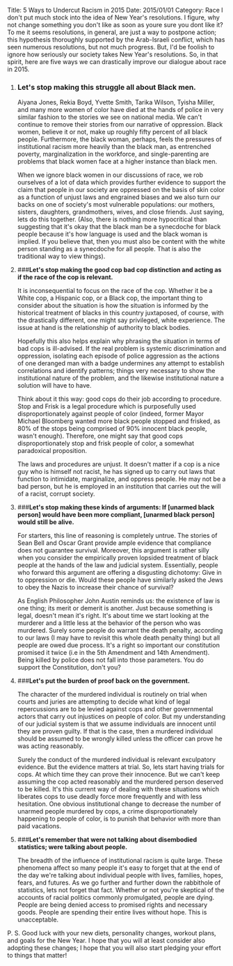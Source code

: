 Title: 5 Ways to Undercut Racism in 2015
Date:  2015/01/01
Category: Race
I don't put much stock into the idea of New Year's resolutions. I figure, why not change something you don't like as soon as youre sure you dont like it? To me it seems resolutions, in general, are just a way to postpone action; this hypothesis thoroughly supported by the Arab-Israeli conflict, which has seen numerous resolutions, but not much progress. But, I'd be foolish to ignore how seriously our society takes New Year's resolutions. So, in that spirit, here are five ways we can drastically improve our dialogue about race in 2015.</p>

1.  ### **Let's stop making this struggle all about Black men.**

    Aiyana Jones, Rekia Boyd, Yvette Smith, Tarika Wilson, Tyisha Miller, and many more women of color have died at the hands of police in very similar fashion to the stories we see on national media. We can't continue to remove their stories from our narrative of oppression. Black women, believe it or not, make up roughly fifty percent of all black people. Furthermore, the black woman, perhaps, feels the pressures of institutional racism more heavily than the black man, as entrenched poverty, marginalization in the workforce, and single-parenting are problems that black women face at a higher instance than black men. 
    
    When we ignore black women in our discussions of race, we rob ourselves of a lot of data which provides further evidence to support the claim that people in our society are oppressed on the basis of skin color as a function of unjust laws and engrained biases and we also turn our backs on one of society's most vulnerable populations: our mothers, sisters, daughters, grandmothers, wives, and close friends. Just saying, lets do this together. (Also, there is nothing more hypocritical than suggesting that it's okay that the black man be a synecdoche for black people because it's how language is used and the black woman is implied. If you believe that, then you must also be content with the white person standing as a synecdoche for all people. That is also the traditional way to view things).

2.  ###**Let's stop making the good cop bad cop distinction and acting as if the race of the cop is relevant.**

    It is inconsequential to focus on the race of the cop. Whether it be a White cop, a Hispanic cop, or a Black cop, the important thing to consider about the situation is how the situation is informed by the historical treatment of blacks in this country juxtaposed, of course, with the drastically different, one might say privileged, white experience. The issue at hand is the relationship of authority to black bodies.
   
    Hopefully this also helps explain why phrasing the situation in terms of bad cops is ill-advised. If the real problem is systemic discrimination and oppression, isolating each episode of police aggression as the actions of one deranged man with a badge undermines any attempt to establish correlations and identify patterns; things very necessary to show the institutional nature of the problem, and the likewise institutional nature a solution will have to have.
   
    Think about it this way: good cops do their job according to procedure. Stop and Frisk is a legal procedure which is purposefully used disproportionately against people of color (indeed, former Mayor Michael Bloomberg wanted more black people stopped and frisked, as 80% of the stops being comprised of 90% innocent black people, wasn't enough). Therefore, one might say that good cops disproportionately stop and frisk people of color, a somewhat paradoxical proposition.
    
    The laws and procedures are unjust. It doesn't matter if a cop is a nice guy who is himself not racist, he has signed up to carry out laws that function to intimidate, marginalize, and oppress people. He may not be a bad person, but he is employed in an institution that carries out the will of a racist, corrupt society.

3.  ###**Let's stop making these kinds of arguments: If [unarmed black person] would have been more compliant, [unarmed black person] would still be alive.**

    For starters, this line of reasoning is completely untrue. The stories of Sean Bell and Oscar Grant provide ample evidence that compliance does not guarantee survival. Moreover, this argument is rather silly when you consider the empirically proven lopsided treatment of black people at the hands of the law and judicial system. Essentially, people who forward this argument are offering a disgusting dichotomy: Give in to oppression or die. Would these people have similarly asked the Jews to obey the Nazis to increase their chance of survival? 	
    
    As English Philosopher John Austin reminds us: the existence of law is one thing; its merit or demerit is another. Just because something is legal, doesn't mean it's right. It's about time we start looking at the murderer and a little less at the behavior of the person who was murdered. Surely some people do warrant the death penalty, according to our laws (I may have to revisit this whole death penalty thing) but all people are owed due process. It's a right so important our constitution promised it twice (i.e in the 5th Amendment and 14th Amendment). Being killed by police does not fall into those parameters. You do support the Constitution, don't you?

4.  ###**Let's put the burden of proof back on the government.**

    The character of the murdered individual is routinely on trial when courts and juries are attempting to decide what kind of legal repercussions are to be levied against cops and other governmental actors that carry out injustices on people of color. But my understanding of our judicial system is that we assume individuals are innocent until they are proven guilty. If that is the case, then a murdered individual should be assumed to be wrongly killed unless the officer can prove he was acting reasonably. 
    
    Surely the conduct of the murdered individual is relevant exculpatory evidence. But the evidence matters at trial. So, lets start having trials for cops. At which time they can prove their innocence. But we can't keep assuming the cop acted reasonably and the murdered person deserved to be killed. It's this current way of dealing with these situations which liberates cops to use deadly force more frequently and with less hesitation. One obvious institutional change to decrease the number of unarmed people murdered by cops, a crime disproportionately happening to people of color, is to punish that behavior with more than paid vacations.

5.  ###**Let's remember that were not talking about disembodied statistics; were talking about people.**

    The breadth of the influence of institutional racism is quite large. These phenomena affect so many people it's easy to forget that at the end of the day we're talking about individual people with lives, families, hopes, fears, and futures. As we go further and further down the rabbithole of statistics, lets not forget that fact. Whether or not you're skeptical of the accounts of racial politics commonly promulgated, people are dying. People are being denied access to promised rights and necessary goods. People are spending their entire lives without hope. This is unacceptable.

P. S. Good luck with your new diets, personality changes, workout plans, and goals for the New Year. I hope that you will at least consider also adopting these changes; I hope that you will also start pledging your effort to things that matter!
